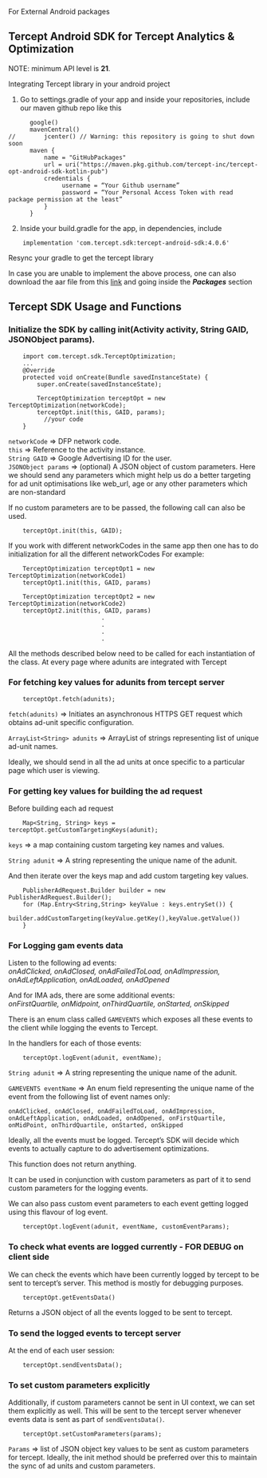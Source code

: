 For External Android packages
 
## Tercept Android SDK for Tercept Analytics & Optimization
 
 
NOTE: minimum API level is **21**.


Integrating Tercept library in your android project

1. Go to settings.gradle of your app and inside your repositories, include our maven github repo like this
```
      google()
      mavenCentral() 
//        jcenter() // Warning: this repository is going to shut down soon
      maven {
          name = "GitHubPackages"
          url = uri("https://maven.pkg.github.com/tercept-inc/tercept-opt-android-sdk-kotlin-pub")
          credentials {
               username = “Your Github username”
               password = “Your Personal Access Token with read package permission at the least”        
          }
      }
```
2. Inside your build.gradle for the app, in dependencies, include
```
    implementation 'com.tercept.sdk:tercept-android-sdk:4.0.6'
```
  Resync your gradle to get the tercept library  

  In case you are unable to implement the above process, one can also download the aar file from this
  [link](https://github.com/Tercept-Inc/tercept-opt-android-sdk-pub) and going inside the **_Packages_**
  section 


 
 
 
## Tercept SDK Usage and Functions
 
 
### Initialize the SDK by calling init(Activity activity, String GAID, JSONObject params).
```
    import com.tercept.sdk.TerceptOptimization;
    ...
    @Override
    protected void onCreate(Bundle savedInstanceState) {
        super.onCreate(savedInstanceState);

        TerceptOptimization terceptOpt = new TerceptOptimization(networkCode);
        terceptOpt.init(this, GAID, params);
    	  //your code
    }
```
  `networkCode` => DFP network code.  
  `this` => Reference to the activity instance.  
  `String GAID` => Google Advertising ID for the user.  
  `JSONObject params` => (optional) A JSON object of custom parameters. Here we should send any parameters which might help us do a better targeting for ad unit optimisations like web_url, age or any other parameters which are non-standard  
  
  If no custom parameters are to be passed, the following call can also be used.
```
    terceptOpt.init(this, GAID);
```
 
  If you work with different networkCodes in the same app then one has to do initialization for all the different networkCodes
  For example:
```
    TerceptOptimization terceptOpt1 = new TerceptOptimization(networkCode1)
    terceptOpt1.init(this, GAID, params)

    TerceptOptimization terceptOpt2 = new TerceptOptimization(networkCode2)
    terceptOpt2.init(this, GAID, params)
                          .
                          . 
                          .
                          .
```
  All the methods described below need to be called for each instantiation of the class. 
  At every page where adunits are integrated with Tercept  




### For fetching key values for adunits from tercept server
```
    terceptOpt.fetch(adunits);
```

  `fetch(adunits)` => Initiates an asynchronous HTTPS GET request which obtains ad-unit specific configuration. 

  `ArrayList<String> adunits` => ArrayList of strings representing list of unique ad-unit names. 

  Ideally, we should send in all the ad units at once specific to a particular page which user is viewing.  




### For getting key values for building the ad request
  Before building each ad request

```
    Map<String, String> keys = terceptOpt.getCustomTargetingKeys(adunit);
```

  `keys` => a map containing custom targeting key names and values.

  `String adunit` => A string representing the unique name of the adunit.

  And then iterate over the keys map and add custom targeting key values.

```
    PublisherAdRequest.Builder builder = new PublisherAdRequest.Builder();
    for (Map.Entry<String,String> keyValue : keys.entrySet()) {
        builder.addCustomTargeting(keyValue.getKey(),keyValue.getValue())
    }

```



### For Logging gam events data 
  Listen to the following ad events:   
    _onAdClicked, onAdClosed, onAdFailedToLoad, onAdImpression, onAdLeftApplication, onAdLoaded, onAdOpened_

  And for IMA ads, there are some additional events:  
    _onFirstQuartile, onMidpoint, onThirdQuartile, onStarted, onSkipped_

  There is an enum class called `GAMEVENTS` which exposes all these events to the client while logging the events to Tercept.
 
  In the handlers for each of those events:

```
    terceptOpt.logEvent(adunit, eventName);
```

  `String adunit` => A string representing the unique name of the adunit.

  `GAMEVENTS eventName` => An enum field representing the unique name of the event from the following list of event names only: 

    onAdClicked, onAdClosed, onAdFailedToLoad, onAdImpression, onAdLeftApplication, onAdLoaded, onAdOpened, onFirstQuartile, onMidPoint, onThirdQuartile, onStarted, onSkipped

  Ideally, all the events must be logged. Tercept’s SDK will decide which events to actually capture to do advertisement optimizations.

  This function does not return anything.

  It can be used in conjunction with custom parameters as part of it to send custom parameters for the logging events.

  We can also pass custom event parameters to each event getting logged using this flavour of log event.

```
    terceptOpt.logEvent(adunit, eventName, customEventParams);
```  




### To check what events are logged currently - FOR DEBUG on client side
  We can check the events which have been currently logged by tercept to be sent to tercept’s server. This method is mostly for debugging purposes.

```
    terceptOpt.getEventsData()
```
  Returns a JSON object of all the events logged to be sent to tercept.   



### To send the logged events to tercept server
  At the end of each user session:

```
    terceptOpt.sendEventsData();
```  


### To set custom parameters explicitly
  Additionally, if custom parameters cannot be sent in UI context, we can set them explicitly as well. This will be sent to the tercept server whenever events data is sent as part of `sendEventsData()`.

```
    terceptOpt.setCustomParameters(params);
```

  `Params` => list of JSON object key values to be sent as custom parameters for tercept. Ideally, the init method should be preferred over this to maintain the sync of ad units and custom parameters.
 


